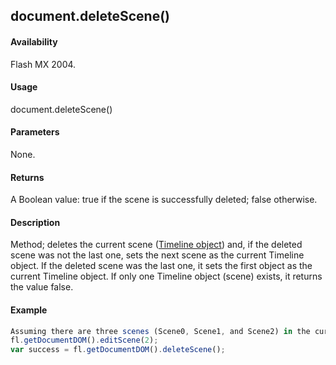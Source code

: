 ## document.deleteScene()

#### Availability

Flash MX 2004.

#### Usage

document.deleteScene()

#### Parameters

None.

#### Returns

A Boolean value: true if the scene is successfully deleted; false otherwise.

#### Description

Method; deletes the current scene ([Timeline object](#!AdobeDocs/developers-animatesdk-docs/master/Timeline_object/timeline_summary.md)) and, if the deleted scene was not the last one, sets the next scene as the current Timeline object. If the deleted scene was the last one, it sets the first object as the current Timeline object. If only one Timeline object (scene) exists, it returns the value false.

#### Example

```javascript
Assuming there are three scenes (Scene0, Scene1, and Scene2) in the current document, the following example makes Scene2 the current scene and then deletes it:
fl.getDocumentDOM().editScene(2);
var success = fl.getDocumentDOM().deleteScene();

```